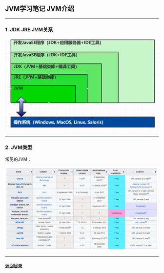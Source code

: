 ## JVM学习笔记 JVM介绍
---
### 1. JDK JRE JVM关系

![关系](./img/jdk.png)

---
### 2. JVM类型

常见的JVM：

![jvm](./img/jvm.png)


---

#### [返回目录](./)

